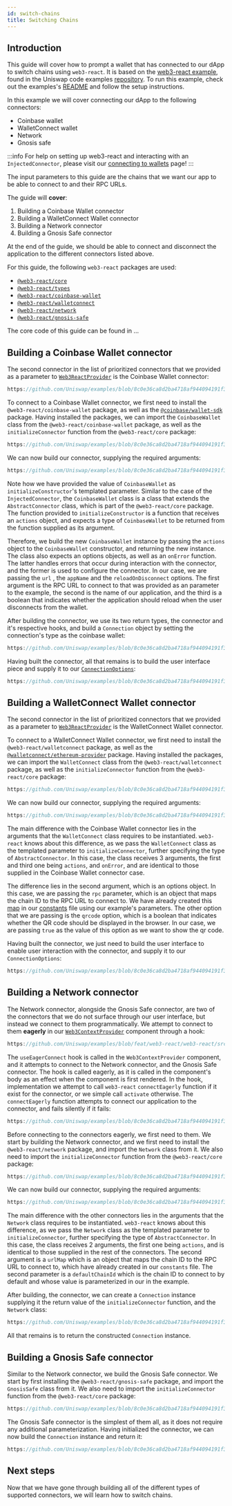 ```yaml
---
id: switch-chains
title: Switching Chains
---     
```

## Introduction

This guide will cover how to prompt a wallet that has connected to our dApp to switch chains using `web3-react`. It is based on the [web3-react example](https://github.com/Uniswap/examples), found in the Uniswap code examples [repository](https://github.com/Uniswap/examples). To run this example, check out the examples's [README](https://github.com/Uniswap/examples) and follow the setup instructions.


In this example we will cover connecting our dApp to the following connectors:
- Coinbase wallet
- WalletConnect wallet
- Network
- Gnosis safe


:::info
For help on setting up web3-react and interacting with an `InjectedConnector`, please visit our [connecting to wallets](./01-connect-wallet.md) page!
:::


The input parameters to this guide are the chains that we want our app to be able to connect to and their RPC URLs.

The guide will **cover**:

1. Building a Coinbase Wallet connector
2. Building a WalletConnect Wallet connector
3. Building a Network connector
4. Building a Gnosis Safe connector


At the end of the guide, we should be able to connect and disconnect the application to the different connectors listed above.

For this guide, the following `web3-react` packages are used:

- [`@web3-react/core`](https://www.npmjs.com/package/@web3-react/core)
- [`@web3-react/types`](https://www.npmjs.com/package/@web3-react/types)
- [`@web3-react/coinbase-wallet`](https://www.npmjs.com/package/@web3-react/coinbase-wallet)
- [`@web3-react/walletconnect`](https://www.npmjs.com/package/@web3-react/walletconnect)
- [`@web3-react/network`](https://www.npmjs.com/package/@web3-react/network)
- [`@web3-react/gnosis-safe`](https://www.npmjs.com/package/@web3-react/gnosis-safe)

The core code of this guide can be found in ...

## Building a Coinbase Wallet connector

The second connector in the list of prioritized connectors that we provided as a parameter to [`Web3ReactProvider`](https://github.com/Uniswap/examples/blob/feat/web3-react/web3-react/src/libs/components/Web3ContextProvider.tsx) is the Coinbase Wallet connector:

```typescript reference title="Creating the prioritized Connectors list" referenceLinkText="View on Github" customStyling
https://github.com/Uniswap/examples/blob/8c0e36ca8d2ba4718af944094191f39da62a9c5c/web3-react/src/libs/connections.ts#L33-L39
```

To connect to a Coinbase Wallet connector, we first need to install the `@web3-react/coinbase-wallet` package, as well as the [`@coinbase/wallet-sdk`](https://github.com/coinbase/coinbase-wallet-sdk) package. Having installed the packages, we can import the `CoinbaseWallet` class from the `@web3-react/coinbase-wallet` package, as well as the `initializeConnector` function from the `@web3-react/core` package:

```typescript reference title="Importing the Coinbase Wallet connector" referenceLinkText="View on Github" customStyling
https://github.com/Uniswap/examples/blob/8c0e36ca8d2ba4718af944094191f39da62a9c5c/web3-react/src/libs/coinbase.ts#L1-L2
```
We can now build our connector, supplying the required arguments:

```typescript reference title="Initializing the Coinbase Wallet connector" referenceLinkText="View on Github" customStyling
https://github.com/Uniswap/examples/blob/8c0e36ca8d2ba4718af944094191f39da62a9c5c/web3-react/src/libs/coinbase.ts#L8-L19
```

Note how we have provided the value of `CoinbaseWallet` as `initializeConstructor`'s templated parameter. Similar to the case of the `InjectedConnector`, the `CoinbaseWallet` class is a class that extends the `AbstractConnector` class, which is part of the `@web3-react/core` package. The function provided to `initializeConstructor` is a function that receives an `actions` object, and expects a type of `CoinbaseWallet` to be returned from the function supplied as its argument.

Therefore, we build the new `CoinbaseWallet` instance by passing the `actions` object to the `CoinbaseWallet` constructor, and returning the new instance. The class also expects an options objects, as well as an `onError` function. The latter handles errors that occur during interaction with the connector, and the former is used to configure the connector. In our case, we are passing the `url` , the `appName` and the `reloadOnDisconnect` options. The first argument is the RPC URL to connect to that was provided as an parameter to the example, the second is the name of our application, and the third is a boolean that indicates whether the application should reload when the user disconnects from the wallet.

After building the connector, we use its two return types, the connector and it's respective hooks, and build a `Connection` object by setting the connection's type as the coinbase wallet:

```typescript reference title="Building the Coinbase Wallet connection" referenceLinkText="View on Github" customStyling
https://github.com/Uniswap/examples/blob/8c0e36ca8d2ba4718af944094191f39da62a9c5c/web3-react/src/libs/coinbase.ts#L20-L24
```

Having built the connector, all that remains is to build the user interface piece and supply it to our [`ConnectionOptions`](https://github.com/Uniswap/examples/blob/feat/web3-react/web3-react/src/libs/components/ConnectionOptions.tsx):

```typescript reference title="Building the Coinbase Wallet component" referenceLinkText="View on Github" customStyling
https://github.com/Uniswap/examples/blob/8c0e36ca8d2ba4718af944094191f39da62a9c5c/web3-react/src/libs/components/ConnectionOptions.tsx#L37-L45
```
## Building a WalletConnect Wallet connector

The second connector in the list of prioritized connectors that we provided as a parameter to [`Web3ReactProvider`](https://github.com/Uniswap/examples/blob/feat/web3-react/web3-react/src/libs/components/Web3ContextProvider.tsx) is the WalletConnect Wallet connector.

To connect to a WalletConnect Wallet connector, we first need to install the `@web3-react/walletconnect` package, as well as the [`@walletconnect/ethereum-provider`](https://www.npmjs.com/package/@walletconnect/ethereum-provider) package. Having installed the packages, we can import the `WalletConnect` class from the `@web3-react/walletconnect` package, as well as the `initializeConnector` function from the `@web3-react/core` package:

```typescript reference title="Importing the WalletConnect Wallet connector" referenceLinkText="View on Github" customStyling
https://github.com/Uniswap/examples/blob/8c0e36ca8d2ba4718af944094191f39da62a9c5c/web3-react/src/libs/wallet-connect.ts#L1-L2
```
We can now build our connector, supplying the required arguments:

```typescript reference title="Initializing the WalletConnect Wallet connector" referenceLinkText="View on Github" customStyling
https://github.com/Uniswap/examples/blob/8c0e36ca8d2ba4718af944094191f39da62a9c5c/web3-react/src/libs/wallet-connect.ts#L8-L17
```

The main difference with the Coinbase Wallet connector lies in the arguments that the `WalletConnect` class requires to be instantiated. `web3-react` knows about this difference, as we pass the `WalletConnect` class as the templated parameter to `initializeConnector`, further specifying the type of `AbstractConnector`. In this case, the class receives 3 arguments, the first and third one being `actions`, and `onError`, and are identical to those supplied in the Coinbase Wallet connector case. 

The difference lies in the second argument, which is an options object. In this case, we are passing the `rpc` parameter, which is an object that maps the chain ID to the RPC URL to connect to. We have already created this [map](https://github.com/Uniswap/examples/blob/8c0e36ca8d2ba4718af944094191f39da62a9c5c/web3-react/src/libs/constants.ts#L11) in our [constants](https://github.com/Uniswap/examples/blob/feat/web3-react/web3-react/src/libs/constants.ts) file using our example's parameters. The other option that we are passing is the `qrcode` option, which is a boolean that indicates whether the QR code should be displayed in the browser. In our case, we are passing `true` as the value of this option as we want to show the qr code.

Having built the connector, we just need to build the user interface to enable user interaction with the connector, and supply it to our `ConnectionOptions`:
    
```typescript reference title="Building the WalletConnect Wallet component" referenceLinkText="View on Github" customStyling
https://github.com/Uniswap/examples/blob/8c0e36ca8d2ba4718af944094191f39da62a9c5c/web3-react/src/libs/components/ConnectionOptions.tsx#L47-L55
```

## Building a Network connector

The Network connector, alongside the Gnosis Safe connector, are two of the connectors that we do not surface through our user interface, but instead we connect to them programmatically. We attempt to connect to them **eagerly** in our [`Web3ContextProvider`](https://github.com/Uniswap/examples/blob/feat/web3-react/web3-react/src/libs/components/Web3ContextProvider.tsx) component through a hook:
    
```typescript reference title="Hook to connect eagerly" referenceLinkText="View on Github" customStyling
https://github.com/Uniswap/examples/blob/feat/web3-react/web3-react/src/libs/components/Web3ContextProvider.tsx#L8
```

The `useEagerConnect` hook is called in the `Web3ContextProvider` component, and it attempts to connect to the Network connector, and the Gnosis Safe connector. The hook is called eagerly, as it is called in the component's body as an effect when the component is first rendered. In the hook, implementation we attempt to call `web3-react` `connectEagerly` function if it exist for the connector, or we simple call `activate` otherwise. The `connectEagerly` function attempts to connect our application to the connector, and fails silently if it fails: 

```typescript reference title="Connecting eagerly" referenceLinkText="View on Github" customStyling
https://github.com/Uniswap/examples/blob/8c0e36ca8d2ba4718af944094191f39da62a9c5c/web3-react/src/libs/hooks.ts#L15-L19
```

Before connecting to the connectors eagerly, we first need to them. We start by building the Network connector, and we first need to install the `@web3-react/network` package, and import the `Network` class from it. We also need to import the `initializeConnector` function from the `@web3-react/core` package:

```typescript reference title="Importing the Network connector" referenceLinkText="View on Github" customStyling
https://github.com/Uniswap/examples/blob/8c0e36ca8d2ba4718af944094191f39da62a9c5c/web3-react/src/libs/network.ts#L1-L2
```
We can now build our connector, supplying the required arguments:

```typescript reference title="Initializing the Network connector" referenceLinkText="View on Github" customStyling
https://github.com/Uniswap/examples/blob/8c0e36ca8d2ba4718af944094191f39da62a9c5c/web3-react/src/libs/network.ts#L8
```

The main difference with the other connectors lies in the arguments that the `Network` class requires to be instantiated. `web3-react` knows about this difference, as we pass the `Network` class as the templated parameter to `initializeConnector`, further specifying the type of `AbstractConnector`. In this case, the class receives 2 arguments, the first one being `actions`, and is identical to those supplied in the rest of the connectors. The second argument is a `urlMap` which is an object that maps the chain ID to the RPC URL to connect to, which have already created in our `constants` file. The second parameter is a `defaultChainId` which is the chain ID to connect to by default and whose value is parameterized in our in the example. 

After building, the connector, we can create a `Connection` instance supplying it the return value of the `initializeConnector` function, and the `Network` class:

```typescript reference title="Creating a Network connection" referenceLinkText="View on Github" customStyling
https://github.com/Uniswap/examples/blob/8c0e36ca8d2ba4718af944094191f39da62a9c5c/web3-react/src/libs/network.ts#L16
```
All that remains is to return the constructed `Connection` instance.
## Building a Gnosis Safe connector

Similar to the Network connector, we build the Gnosis Safe connector. We start by first installing the `@web3-react/gnosis-safe` package, and import the `GnosisSafe` class from it. We also need to import the `initializeConnector` function from the `@web3-react/core` package:

```typescript reference title="Importing the Gnosis Safe connector" referenceLinkText="View on Github" customStyling
https://github.com/Uniswap/examples/blob/8c0e36ca8d2ba4718af944094191f39da62a9c5c/web3-react/src/libs/gnosis.tsx#L7
```

The Gnosis Safe connector is the simplest of them all, as it does not require any additional parameterization. Having initialized the connector, we can now build the `Connection` instance and return it:

```typescript reference title="Creating a Gnosis Safe connection" referenceLinkText="View on Github" customStyling
https://github.com/Uniswap/examples/blob/8c0e36ca8d2ba4718af944094191f39da62a9c5c/web3-react/src/libs/gnosis.tsx#L10
```

## Next steps

Now that we have gone through building all of the different types of supported connectors, we will learn how to switch chains.